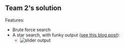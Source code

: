Team 2's solution
-----------------

Features:

* Brute force search
* A star search, with funky output ([see this blog post](http://tomviner.co.uk/february-dojo-debrief.html)):
    * ![slider output](http://i.imgur.com/XesHd1r.png)
